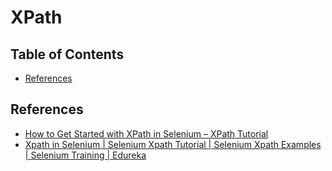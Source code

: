 # XPath

## Table of Contents

<!-- START doctoc generated TOC please keep comment here to allow auto update -->
<!-- DON'T EDIT THIS SECTION, INSTEAD RE-RUN doctoc TO UPDATE -->

- [References](#references)

<!-- END doctoc generated TOC please keep comment here to allow auto update -->

## References

- [How to Get Started with XPath in Selenium – XPath Tutorial](https://www.edureka.co/blog/xpath-in-selenium)
- [Xpath in Selenium | Selenium Xpath Tutorial | Selenium Xpath Examples | Selenium Training | Edureka](https://www.youtube.com/watch?v=9-iVt0MIqNY)
